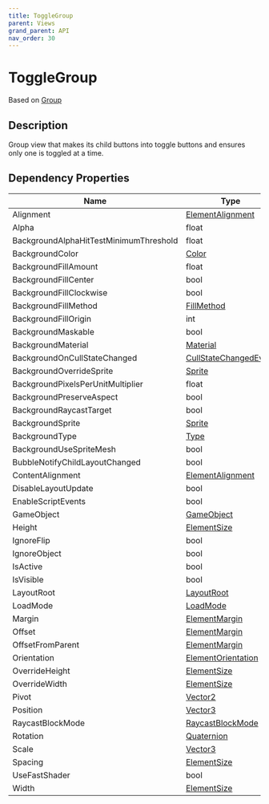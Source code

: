 ```yaml
---
title: ToggleGroup
parent: Views
grand_parent: API
nav_order: 30
---
```


# ToggleGroup

Based on [Group](Group)

## Description

Group view that makes its child buttons into toggle buttons and ensures only one is toggled at a time.

## Dependency Properties

| Name | Type | Description |
| --- | --- | --- |
| Alignment | [ElementAlignment](../Types/ElementAlignment) |  |
| Alpha | float |  |
| BackgroundAlphaHitTestMinimumThreshold | float |  |
| BackgroundColor | [Color](http://docs.unity3d.com/ScriptReference/Color.html) |  |
| BackgroundFillAmount | float |  |
| BackgroundFillCenter | bool |  |
| BackgroundFillClockwise | bool |  |
| BackgroundFillMethod | [FillMethod](http://docs.unity3d.com/ScriptReference/FillMethod.html) |  |
| BackgroundFillOrigin | int |  |
| BackgroundMaskable | bool |  |
| BackgroundMaterial | [Material](http://docs.unity3d.com/ScriptReference/Material.html) |  |
| BackgroundOnCullStateChanged | [CullStateChangedEvent](http://docs.unity3d.com/ScriptReference/CullStateChangedEvent.html) |  |
| BackgroundOverrideSprite | [Sprite](http://docs.unity3d.com/ScriptReference/Sprite.html) |  |
| BackgroundPixelsPerUnitMultiplier | float |  |
| BackgroundPreserveAspect | bool |  |
| BackgroundRaycastTarget | bool |  |
| BackgroundSprite | [Sprite](http://docs.unity3d.com/ScriptReference/Sprite.html) |  |
| BackgroundType | [Type](http://docs.unity3d.com/ScriptReference/Type.html) |  |
| BackgroundUseSpriteMesh | bool |  |
| BubbleNotifyChildLayoutChanged | bool |  |
| ContentAlignment | [ElementAlignment](../Types/ElementAlignment) |  |
| DisableLayoutUpdate | bool |  |
| EnableScriptEvents | bool |  |
| GameObject | [GameObject](http://docs.unity3d.com/ScriptReference/GameObject.html) |  |
| Height | [ElementSize](../Types/ElementSize) |  |
| IgnoreFlip | bool |  |
| IgnoreObject | bool |  |
| IsActive | bool |  |
| IsVisible | bool |  |
| LayoutRoot | [LayoutRoot](LayoutRoot) |  |
| LoadMode | [LoadMode](../Types/LoadMode) |  |
| Margin | [ElementMargin](../Types/ElementMargin) |  |
| Offset | [ElementMargin](../Types/ElementMargin) |  |
| OffsetFromParent | [ElementMargin](../Types/ElementMargin) |  |
| Orientation | [ElementOrientation](../Types/ElementOrientation) |  |
| OverrideHeight | [ElementSize](../Types/ElementSize) |  |
| OverrideWidth | [ElementSize](../Types/ElementSize) |  |
| Pivot | [Vector2](http://docs.unity3d.com/ScriptReference/Vector2.html) |  |
| Position | [Vector3](http://docs.unity3d.com/ScriptReference/Vector3.html) |  |
| RaycastBlockMode | [RaycastBlockMode](../Types/RaycastBlockMode) |  |
| Rotation | [Quaternion](http://docs.unity3d.com/ScriptReference/Quaternion.html) |  |
| Scale | [Vector3](http://docs.unity3d.com/ScriptReference/Vector3.html) |  |
| Spacing | [ElementSize](../Types/ElementSize) |  |
| UseFastShader | bool |  |
| Width | [ElementSize](../Types/ElementSize) |  |
